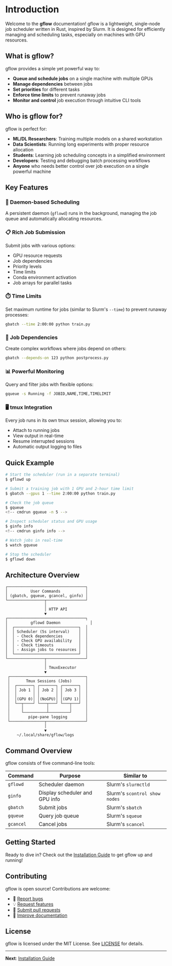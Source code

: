 # Introduction

Welcome to the **gflow** documentation! gflow is a lightweight, single-node job scheduler written in Rust, inspired by Slurm. It is designed for efficiently managing and scheduling tasks, especially on machines with GPU resources.

## What is gflow?

gflow provides a simple yet powerful way to:
- **Queue and schedule jobs** on a single machine with multiple GPUs
- **Manage dependencies** between jobs
- **Set priorities** for different tasks
- **Enforce time limits** to prevent runaway jobs
- **Monitor and control** job execution through intuitive CLI tools

## Who is gflow for?

gflow is perfect for:
- **ML/DL Researchers**: Training multiple models on a shared workstation
- **Data Scientists**: Running long experiments with proper resource allocation
- **Students**: Learning job scheduling concepts in a simplified environment
- **Developers**: Testing and debugging batch processing workflows
- **Anyone** who needs better control over job execution on a single powerful machine

## Key Features

### 🚀 Daemon-based Scheduling
A persistent daemon (`gflowd`) runs in the background, managing the job queue and automatically allocating resources.

### 📋 Rich Job Submission
Submit jobs with various options:
- GPU resource requests
- Job dependencies
- Priority levels
- Time limits
- Conda environment activation
- Job arrays for parallel tasks

### ⏱️ Time Limits
Set maximum runtime for jobs (similar to Slurm's `--time`) to prevent runaway processes:
```bash
gbatch --time 2:00:00 python train.py
```

### 🔗 Job Dependencies
Create complex workflows where jobs depend on others:
```bash
gbatch --depends-on 123 python postprocess.py
```

### 📊 Powerful Monitoring
Query and filter jobs with flexible options:
```bash
gqueue -s Running -f JOBID,NAME,TIME,TIMELIMIT
```

### 🖥️ tmux Integration
Every job runs in its own tmux session, allowing you to:
- Attach to running jobs
- View output in real-time
- Resume interrupted sessions
- Automatic output logging to files

## Quick Example

```bash
# Start the scheduler (run in a separate terminal)
$ gflowd up

# Submit a training job with 1 GPU and 2-hour time limit
$ gbatch --gpus 1 --time 2:00:00 python train.py

# Check the job queue
$ gqueue
<!-- cmdrun gqueue -n 5 -->

# Inspect scheduler status and GPU usage
$ ginfo info
<!-- cmdrun ginfo info -->

# Watch jobs in real-time
$ watch gqueue

# Stop the scheduler
$ gflowd down
```

## Architecture Overview

```
┌──────────────────────────────────┐
│          User Commands           │
│ (gbatch, gqueue, gcancel, ginfo) │
└────────────────┬─────────────────┘
                 │
                 │ HTTP API
                 ▼
┌──────────────────────────────────┐
│          gflowd Daemon             │
│  ┌────────────────────────────┐  │
│  │ Scheduler (5s interval)    │  │
│  │ - Check dependencies       │  │
│  │ - Check GPU availability   │  │
│  │ - Check timeouts           │  │
│  │ - Assign jobs to resources │  │
│  └────────────────────────────┘  │
└────────────────┬─────────────────┘
                 │
                 │ TmuxExecutor
                 ▼
 ┌─────────────────────────────────┐
 │       Tmux Sessions (Jobs)      │
 │  ┌───────┐ ┌───────┐ ┌───────┐  │
 │  │ Job 1 │ │ Job 2 │ │ Job 3 │  │
 │  │       │ │       │ │       │  │
 │  │(GPU 0)│ │(NoGPU)│ │(GPU 1)│  │
 │  └──┬────┘ └───┬───┘ └───┬───┘  │
 │     │          │         │      │
 │     └──────────┴─────────┘      │
 │        pipe-pane logging        │
 └───────────────┬─────────────────┘
                 │
                 ▼
     ~/.local/share/gflow/logs
```

## Command Overview

gflow consists of five command-line tools:

| Command | Purpose | Similar to |
|---------|---------|------------|
| `gflowd` | Scheduler daemon | Slurm's `slurmctld` |
| `ginfo` | Display scheduler and GPU info | Slurm's `scontrol show nodes` |
| `gbatch` | Submit jobs | Slurm's `sbatch` |
| `gqueue` | Query job queue | Slurm's `squeue` |
| `gcancel` | Cancel jobs | Slurm's `scancel` |

## Getting Started

Ready to dive in? Check out the [Installation Guide](./getting-started/installation.md) to get gflow up and running!

## Contributing

gflow is open source! Contributions are welcome:
- 🐛 [Report bugs](https://github.com/AndPuQing/gflow/issues)
- 💡 [Request features](https://github.com/AndPuQing/gflow/issues)
- 🔧 [Submit pull requests](https://github.com/AndPuQing/gflow/pulls)
- 📖 [Improve documentation](https://github.com/AndPuQing/gflow/edit/main/docs/)

## License

gflow is licensed under the MIT License. See [LICENSE](https://github.com/AndPuQing/gflow/blob/main/LICENSE) for details.

---

**Next**: [Installation Guide](./getting-started/installation.md)
